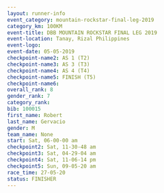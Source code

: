 ```yaml
---
layout: runner-info 
event_category: mountain-rockstar-final-leg-2019 
category_km: 100KM 
event-title: DBB MOUNTAIN ROCKSTAR FINAL LEG 2019 
event-location: Tanay, Rizal Philippines 
event-logo: 
event-date: 05-05-2019 
checkpoint-name2: AS 1 (T2) 
checkpoint-name3: AS 3 (T3) 
checkpoint-name4: AS 4 (T4) 
checkpoint-name5: FINISH (T5) 
checkpoint-name6: 
overall_rank: 8
gender_rank: 7
category_rank: 
bib: 100015
first_name: Robert
last_name: Gervacio
gender: M
team_name: None
start: Sat, 06-00-00 am
checkpoint2: Sat, 11-30-48 am
checkpoint3: Sat, 04-29-04 am
checkpoint4: Sat, 11-06-14 pm
checkpoint5: Sun, 09-05-20 am
race_time: 27-05-20
status: FINISHER
---
```

